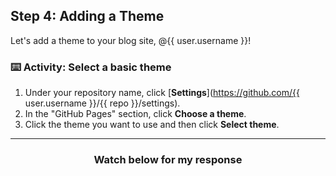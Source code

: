## Step 4: Adding a Theme

Let's add a theme to your blog site, @{{ user.username }}!

### :keyboard: Activity: Select a basic theme

1. Under your repository name, click [**Settings**](https://github.com/{{ user.username }}/{{ repo }}/settings).
1. In the "GitHub Pages" section, click **Choose a theme**.
1. Click the theme you want to use and then click **Select theme**.

<hr>
<h3 align="center">Watch below for my response</h3>
